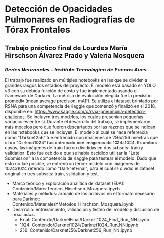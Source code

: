 # Detección de Opacidades Pulmonares en Radiografías de Tórax Frontales
## Trabajo práctico final de Lourdes María Hirschson Álvarez Prado y Valeria Mosquera
### *Redes Neuronales - Instituto Tecnológico de Buenos Aires*

El trabajo fue realizado en múltiples notebooks en las que se dividen a grandes rasgos los estadíos del proyecto. El modelo está basado en YOLO v3 con su debida función de costo y fue implementado usando el framework de Darknet. La métrica de evaluación elegida fue la precisión promedio (mean average precision, mAP). Se utiliza el dataset brindado por RSNA para una competencia de Kaggle que comenzó y finalizó en el 2018, disponible en: https://www.kaggle.com/c/rsna-pneumonia-detection-challenge. Se incluyen tres modelos, los cuales presentan pequeñas variaciones entre sí. Durante el desarrollo del trabajo, se implementaron más modelos pero que fueron descartados por las razones que se indican en las notebooks que se incluyen. El modelo al cual se hace referencia como "Darknet256" fue entrenado con imágenes de 256x256 mientras que el de "Darknet1024" fue entrenado con imágenes de 1024x1024. En ambos casos, las imágenes de train fueron divididas en dos subsets: train y validation. Esto fue debido a que se había decidido utilizar la "Late Submission" a la competencia de Kaggle para testear el modelo. Dado que esto no fue posible, se entrenó un tercer modelo con imágenes de 1024x1024 referido como "DarknetFinal", para el cual se dividió el dataset original en tres subsets: train, validation y test.

- Marco teórico y exploración analítica del dataset (EDA): Contenido/MarcoTeorico_Hirschson_Mosquera.ipynb
- Materiales y métodos: armado de los archivos en el formato necesario para Darknet:  Contenido/MaterialesYMetodos_Hirschson_Mosquera.ipynb
- Desarrollo: entrenamiento, validación y testeo del modelo y discusión de resultados: 
    - Final:  Contenido/DarknetFinal/Darknet1024_Final_Run_NN.ipynb
    - 1024:  Contenido/Darknet1024/Darknet1024_Run_NN.ipynb  
    - 256:  Contenido/Darknet256/Darknet256_Run_NN.ipynb
